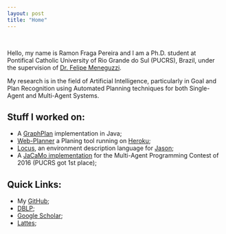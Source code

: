 ```yaml
---
layout: post
title: "Home"
---
```


<br>

Hello, my name is Ramon Fraga Pereira and I am a Ph.D. student at Pontifical Catholic University of Rio Grande do Sul (PUCRS), Brazil, under the supervision of [Dr. Felipe Meneguzzi](http://www.meneguzzi.eu/felipe/). 

My research is in the field of Artificial Intelligence, particularly in Goal and Plan Recognition using Automated Planning techniques for both Single-Agent and Multi-Agent Systems.

## Stuff I worked on:

- A [GraphPlan](https://github.com/pucrs-automated-planning/javagp) implementation in Java;
- [Web-Planner](http://web-planner.herokuapp.com/) a Planing tool running on [Heroku](https://www.heroku.com);
- [Locus](https://github.com/Maumagnaguagno/Locus), an environment description language for [Jason](http://jason.sourceforge.net/we);
- A [JaCaMo implementation](https://github.com/smart-pucrs/mapc2016-pucrs) for the Multi-Agent Programming Contest of 2016 (PUCRS got 1st place);

## Quick Links:

- My [GitHub](https://github.com/ramonpereira);
- [DBLP](http://dblp.uni-trier.de/pers/hc/p/Pereira:Ramon_Fraga);
- [Google Scholar](https://scholar.google.com.br/citations?user=9HRSVRgAAAAJ&hl=pt-BR);
- [Lattes](http://lattes.cnpq.br/1902571595925871);

